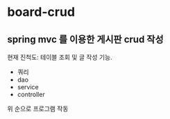 # board-crud

## spring mvc 를 이용한 게시판 crud 작성

현재 진척도: 테이블 조회 및 글 작성 기능.

- 쿼리
- dao
- service
- controller

위 순으로 프로그램 작동


